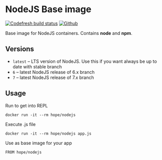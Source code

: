 # NodeJS Base image

[![Codefresh build status]( https://g.codefresh.io/api/badges/build?repoOwner=HopeUA&repoName=docker-nodejs&branch=6&pipelineName=main&accountName=HopeUA&type=cf-1)]( https://g.codefresh.io/repositories/HopeUA/docker-nodejs/builds?filter=trigger:build;branch:6;service:592d25342326de000181b2b3~main) [![Github](https://img.shields.io/github/stars/HopeUA/docker-nodejs.svg?style=social&label=Star)](https://github.com/HopeUA/docker-nodejs)

Base image for NodeJS containers. Contains **node** and **npm**.

## Versions

* `latest` – LTS version of NodeJS. Use this if you want always be up to date with stable branch
* `6` – latest NodeJS release of 6.x branch
* `7` – latest NodeJS release of 7.x branch

## Usage

Run to get into REPL
    
    docker run -it --rm hope/nodejs

Execute .js file
    
    docker run -it --rm hope/nodejs app.js

Use as base image for your app

    FROM hope/nodejs
